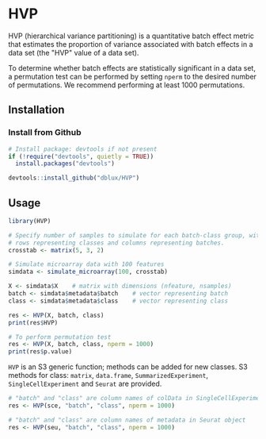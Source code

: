 # HVP 

HVP (hierarchical variance partitioning) is a quantitative batch effect metric
that estimates the proportion of variance associated with batch effects in a
data set (the "HVP" value of a data set).

To determine whether batch effects are statistically significant in a data
set, a permutation test can be performed by setting `nperm` to the desired
number of permutations. We recommend performing at least 1000 permutations.

## Installation

### Install from Github

``` r
# Install package: devtools if not present
if (!require("devtools", quietly = TRUE))
  install.packages("devtools")

devtools::install_github("dblux/HVP")
```

## Usage

``` r
library(HVP)

# Specify number of samples to simulate for each batch-class group, with
# rows representing classes and columns representing batches.
crosstab <- matrix(5, 3, 2)

# Simulate microarray data with 100 features
simdata <- simulate_microarray(100, crosstab)

X <- simdata$X    # matrix with dimensions (nfeature, nsamples)
batch <- simdata$metadata$batch    # vector representing batch
class <- simdata$metadata$class    # vector representing class

res <- HVP(X, batch, class)
print(res$HVP)

# To perform permutation test
res <- HVP(X, batch, class, nperm = 1000)
print(res$p.value)
```

`HVP` is an S3 generic function; methods can be added for new
classes. S3 methods for class: `matrix`, `data.frame`, `SummarizedExperiment`,
`SingleCellExperiment` and `Seurat` are provided.

``` r
# "batch" and "class" are column names of colData in SingleCellExperiment object
res <- HVP(sce, "batch", "class", nperm = 1000)

# "batch" and "class" are column names of metadata in Seurat object
res <- HVP(seu, "batch", "class", nperm = 1000)
```
